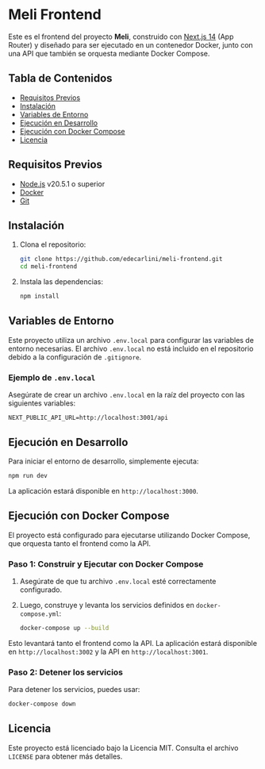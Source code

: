 
# Meli Frontend

Este es el frontend del proyecto **Meli**, construido con [Next.js 14](https://nextjs.org/) (App Router) y diseñado para ser ejecutado en un contenedor Docker, junto con una API que también se orquesta mediante Docker Compose.

## Tabla de Contenidos

- [Requisitos Previos](#requisitos-previos)
- [Instalación](#instalación)
- [Variables de Entorno](#variables-de-entorno)
- [Ejecución en Desarrollo](#ejecución-en-desarrollo)
- [Ejecución con Docker Compose](#ejecución-con-docker-compose)
- [Licencia](#licencia)

## Requisitos Previos

- [Node.js](https://nodejs.org/) v20.5.1 o superior
- [Docker](https://www.docker.com/)
- [Git](https://git-scm.com/)

## Instalación

1. Clona el repositorio:

   ```bash
   git clone https://github.com/edecarlini/meli-frontend.git
   cd meli-frontend
   ```

2. Instala las dependencias:

   ```bash
   npm install
   ```

## Variables de Entorno

Este proyecto utiliza un archivo `.env.local` para configurar las variables de entorno necesarias. El archivo `.env.local` no está incluido en el repositorio debido a la configuración de `.gitignore`.

### Ejemplo de `.env.local`

Asegúrate de crear un archivo `.env.local` en la raíz del proyecto con las siguientes variables:

```
NEXT_PUBLIC_API_URL=http://localhost:3001/api
```

## Ejecución en Desarrollo

Para iniciar el entorno de desarrollo, simplemente ejecuta:

```bash
npm run dev
```

La aplicación estará disponible en `http://localhost:3000`.

## Ejecución con Docker Compose

El proyecto está configurado para ejecutarse utilizando Docker Compose, que orquesta tanto el frontend como la API.

### Paso 1: Construir y Ejecutar con Docker Compose

1. Asegúrate de que tu archivo `.env.local` esté correctamente configurado.
2. Luego, construye y levanta los servicios definidos en `docker-compose.yml`:

   ```bash
   docker-compose up --build
   ```

Esto levantará tanto el frontend como la API. La aplicación estará disponible en `http://localhost:3002` y la API en `http://localhost:3001`.

### Paso 2: Detener los servicios

Para detener los servicios, puedes usar:

```bash
docker-compose down
```

## Licencia

Este proyecto está licenciado bajo la Licencia MIT. Consulta el archivo `LICENSE` para obtener más detalles.
